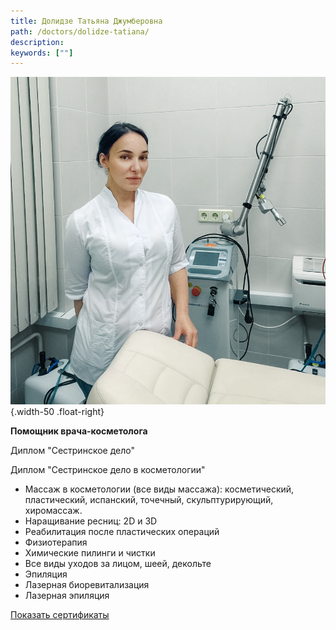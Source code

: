 ```yaml
---
title: Долидзе Татьяна Джумберовна
path: /doctors/dolidze-tatiana/
description:
keywords: [""]
---
```


![](./dolidze-tatiana.jpg){.width-50 .float-right}

**Помощник врача-косметолога**

Диплом "Сестринское дело"

Диплом "Сестринское дело в косметологии"

* Массаж в косметологии (все виды массажа): косметический, пластический,
  испанский, точечный, скульптурирующий, хиромассаж.
* Наращивание ресниц: 2D и 3D
* Реабилитация после пластических операций
* Физиотерапия
* Химические пилинги и чистки
* Все виды уходов за лицом, шеей, декольте
* Эпиляция
* Лазерная биоревитализация
* Лазерная эпиляция

[Показать сертификаты](./dolidze-tatiana-certificates.pdf)
